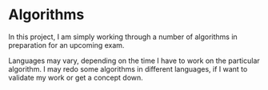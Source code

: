 # Algorithms

In this project, I am simply working through a number of algorithms in preparation for an upcoming exam.

Languages may vary, depending on the time I have to work on the particular algorithm.  I may redo some algorithms in different languages, if I want to validate my work or get a concept down.
